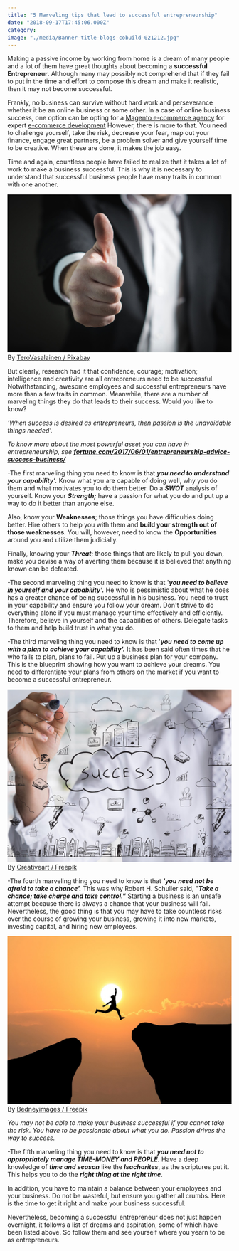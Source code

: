 ```yaml
---
title: "5 Marveling tips that lead to successful entrepreneurship"
date: "2018-09-17T17:45:06.000Z"
category: 
image: "./media/Banner-title-blogs-cobuild-021212.jpg"
---
```


Making a passive income by working from home is a dream of many people and a lot of them have great thoughts about becoming a **successful Entrepreneur**. Although many may possibly not comprehend that if they fail to put in the time and effort to compose this dream and make it realistic, then it may not become successful. 

Frankly, no business can survive without hard work and perseverance whether it be an online business or some other. In a case of online business success, one option can be opting for a [Magento e-commerce agency](https://progostech.com/magento-ecommerce-agency/) for expert [e-commerce development](https://progostech.com/magento-ecommerce-agency/) However, there is more to that. You need to challenge yourself, take the risk, decrease your fear, map out your finance, engage great partners, be a problem solver and give yourself time to be creative. When these are done, it makes the job easy. 

Time and again, countless people have failed to realize that it takes a lot of work to make a business successful. This is why it is necessary to understand that successful business people have many traits in common with one another.   

![](./media/pasted-image-0-4.png)
<credits>By [TeroVasalainen / Pixabay](https://pixabay.com/en/users/TeroVesalainen-809550/)</credits>

But clearly, research had it that confidence, courage; motivation; intelligence and creativity are all entrepreneurs need to be successful. Notwithstanding, awesome employees and successful entrepreneurs have more than a few traits in common. Meanwhile, there are a number of marveling things they do that leads to their success. Would you like to know?  

<block-quote>_'When success is desired as entrepreneurs, then passion is the unavoidable things needed'._</block-quote>

_To know more about the most powerful asset you can have in entrepreneurship, see [**_fortune.com/2017/06/01/entrepreneurship-advice-success-business/_**](http://fortune.com/2017/06/01/entrepreneurship-advice-success-business/)_

-The first marveling thing you need to know is that **_you need to understand your capability'._** Know what you are capable of doing well, why you do them and what motivates you to do them better. Do a **_SWOT_** analysis of yourself. Know your **_Strength;_** have a passion for what you do and put up a way to do it better than anyone else.

Also, know your **Weaknesses**; those things you have difficulties doing better. Hire others to help you with them and **build your strength out of those weaknesses**. You will, however, need to know the **Opportunities** around you and utilize them judicially.

Finally, knowing your **_Threat_**; those things that are likely to pull you down, make you devise a way of averting them because it is believed that anything known can be defeated.

-The second marveling thing you need to know is that '**_you need to believe in yourself and your capability'._** He who is pessimistic about what he does has a greater chance of being successful in his business. You need to trust in your capability and ensure you follow your dream. Don't strive to do everything alone if you must manage your time effectively and efficiently. Therefore, believe in yourself and the capabilities of others. Delegate tasks to them and help build trust in what you do.

-The third marveling thing you need to know is that '**_you need to come up with a plan to achieve your capability'._** It has been said often times that he who fails to plan, plans to fail. Put up a business plan for your company. This is the blueprint showing how you want to achieve your dreams. You need to differentiate your plans from others on the market if you want to become a successful entrepreneur.

![](./media/OGA5IQ0-01.jpg)
<credits>By [Creativeart / Freepik](https://www.freepik.com/creativeart)</credits>

-The fourth marveling thing you need to know is that **_'you need not be afraid to take a chance'._** This was why Robert H. Schuller said, "**_Take a chance; take charge and take control."_** Starting a business is an unsafe attempt because there is always a chance that your business will fail. Nevertheless, the good thing is that you may have to take countless risks over the course of growing your business, growing it into new markets, investing capital, and hiring new employees.

![](./media/26212312321.jpg)
<credits>By [Bedneyimages / Freepik](https://www.freepik.com/bedneyimages)</credits>

<block-quote>_You may not be able to make your business successful if you cannot take the risk._ _You have to be passionate about what you do. Passion drives the way to success._</block-quote>

-The fifth marveling thing you need to know is that **_you need not to appropriately manage TIME-MONEY and PEOPLE._** Have a deep knowledge of **_time and season_** like the **_Isacharites_**, as the scriptures put it. This helps you to do the **_right thing at the right time_**. 

In addition, you have to maintain a balance between your employees and your business. Do not be wasteful, but ensure you gather all crumbs. Here is the time to get it right and make your business successful.

Nevertheless, becoming a successful entrepreneur does not just happen overnight, it follows a list of dreams and aspiration, some of which have been listed above. So follow them and see yourself where you yearn to be as entrepreneurs.